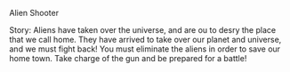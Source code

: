 Alien Shooter

Story:
Aliens have taken over the universe, and are ou to desry the place that we call home. They have arrived to take over our planet and universe, and we must fight back! You must eliminate the aliens in order to save our home town. Take charge of the gun and be prepared for a battle! 